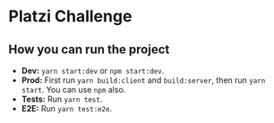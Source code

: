 # Platzi Challenge

## How you can run the project

* **Dev:** `yarn start:dev` or `npm start:dev`.
* **Prod:** First run `yarn build:client` and `build:server`, then run `yarn start`. You can use `npm` also.
* **Tests:** Run  `yarn test`.
* **E2E:** Run `yarn test:e2e`.
